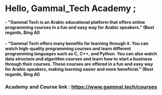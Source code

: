 # Hello, Gammal_Tech Academy ;

#### - "Gammal Tech is an Arabic educational platform that offers online programming courses in a fun and easy way for Arabic speakers." (Best regards, Bing AI)

#### - "Gammal Tech offers many benefits for learning through it. You can watch high-quality programming courses and learn different programming languages such as C, C++, and Python. You can also watch data structure and algorithm courses and learn how to start a business through their courses. These courses are offered in a fun and easy way for Arabic speakers, making learning easier and more beneficial." (Best regards, Bing AI)

### Academy and Course link : https://www.gammal.tech/courses

